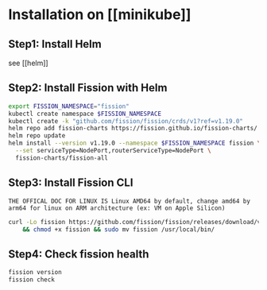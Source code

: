 # Installation on [[minikube]]

## Step1: Install Helm

see [[helm]]

## Step2:  Install Fission with Helm

```sh
export FISSION_NAMESPACE="fission"
kubectl create namespace $FISSION_NAMESPACE
kubectl create -k "github.com/fission/fission/crds/v1?ref=v1.19.0"
helm repo add fission-charts https://fission.github.io/fission-charts/
helm repo update
helm install --version v1.19.0 --namespace $FISSION_NAMESPACE fission \
  --set serviceType=NodePort,routerServiceType=NodePort \
  fission-charts/fission-all
```

## Step3: Install Fission CLI

```ad-warning
THE OFFICAL DOC FOR LINUX IS Linux AMD64 by default, change amd64 by arm64 for linux on ARM architecture (ex: VM on Apple Silicon)
```

```bash
curl -Lo fission https://github.com/fission/fission/releases/download/v1.19.0/fission-v1.19.0-linux-amd64 \
    && chmod +x fission && sudo mv fission /usr/local/bin/
```

## Step4: Check fission health

```sh
fission version
fission check
```
